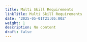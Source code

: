 ```yaml
---
title: Multi Skill Requirements
linkTitle: Multi Skill Requirements
date: '2025-05-01T21:05:00Z'
weight: 1
description: No content
draft: false
---
```



